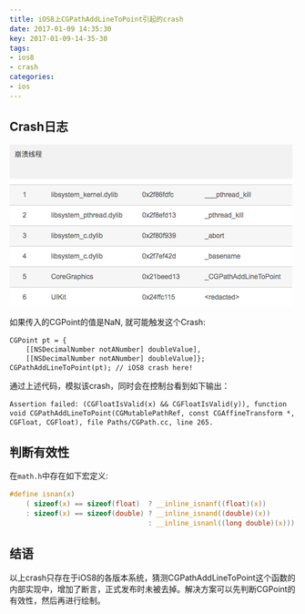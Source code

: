 ```yaml
---
title: iOS8上CGPathAddLineToPoint引起的crash
date: 2017-01-09 14:35:30
key: 2017-01-09-14-35-30
tags:
- ios8
- crash
categories:
- ios
---
```


## Crash日志
![image](/assets/images/ios8-crash-1.png)

如果传入的CGPoint的值是NaN, 就可能触发这个Crash:
```objc
CGPoint pt = {
    [[NSDecimalNumber notANumber] doubleValue],
    [[NSDecimalNumber notANumber] doubleValue]};
CGPathAddLineToPoint(pt); // iOS8 crash here!
```
通过上述代码，模拟该crash，同时会在控制台看到如下输出：
```
Assertion failed: (CGFloatIsValid(x) && CGFloatIsValid(y)), function void CGPathAddLineToPoint(CGMutablePathRef, const CGAffineTransform *, CGFloat, CGFloat), file Paths/CGPath.cc, line 265.
```
<!-- more -->
## 判断有效性
在`math.h`中存在如下宏定义:
``` c
#define isnan(x)                                                         \
    ( sizeof(x) == sizeof(float)  ? __inline_isnanf((float)(x))          \
    : sizeof(x) == sizeof(double) ? __inline_isnand((double)(x))         \
                                  : __inline_isnanl((long double)(x)))

```

## 结语
以上crash只存在于iOS8的各版本系统，猜测CGPathAddLineToPoint这个函数的内部实现中，增加了断言，正式发布时未被去掉。解决方案可以先判断CGPoint的有效性，然后再进行绘制。
